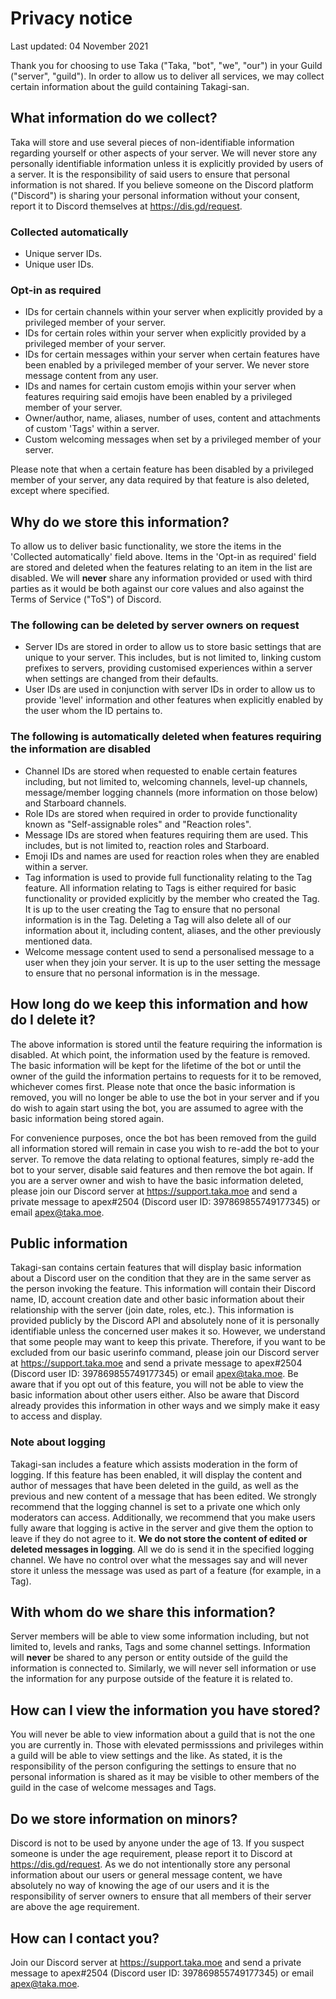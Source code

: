 # Privacy notice

Last updated: 04 November 2021

Thank you for choosing to use Taka ("Taka, "bot", "we", "our") in your Guild ("server", "guild"). In order to allow us to deliver all services, we may collect certain information about the guild containing Takagi-san.

## What information do we collect?

Taka will store and use several pieces of non-identifiable information regarding yourself or other aspects of your server. We will never store any personally identifiable information unless it is explicitly provided by users of a server. It is the responsibility of said users to ensure that personal information is not shared. If you believe someone on the Discord platform ("Discord") is sharing your personal information without your consent, report it to Discord themselves at https://dis.gd/request. 

### Collected automatically
- Unique server IDs.
- Unique user IDs.
### Opt-in as required
- IDs for certain channels within your server when explicitly provided by a privileged member of your server.
- IDs for certain roles within your server when explicitly provided by a privileged member of your server.
- IDs for certain messages within your server when certain features have been enabled by a privileged member of your server. We never store message content from any user.
- IDs and names for certain custom emojis within your server when features requiring said emojis have been enabled by a privileged member of your server.
- Owner/author, name, aliases, number of uses, content and attachments of custom 'Tags' within a server.
- Custom welcoming messages when set by a privileged member of your server.

Please note that when a certain feature has been disabled by a privileged member of your server, any data required by that feature is also deleted, except where specified.

## Why do we store this information?

To allow us to deliver basic functionality, we store the items in the 'Collected automatically' field above. Items in the 'Opt-in as required' field are stored and deleted when the features relating to an item in the list are disabled.
We will **never** share any information provided or used with third parties as it would be both against our core values and also against the Terms of Service ("ToS") of Discord.

### The following can be deleted by server owners on request
- Server IDs are stored in order to allow us to store basic settings that are unique to your server. This includes, but is not limited to, linking custom prefixes to servers, providing customised experiences within a server when settings are changed from their defaults.
- User IDs are used in conjunction with server IDs in order to allow us to provide 'level' information and other features when explicitly enabled by the user whom the ID pertains to.

### The following is automatically deleted when features requiring the information are disabled
- Channel IDs are stored when requested to enable certain features including, but not limited to, welcoming channels, level-up channels, message/member logging channels (more information on those below) and Starboard channels.
- Role IDs are stored when required in order to provide functionality known as "Self-assignable roles" and "Reaction roles".
- Message IDs are stored when features requiring them are used. This includes, but is not limited to, reaction roles and Starboard.
- Emoji IDs and names are used for reaction roles when they are enabled within a server.
- Tag information is used to provide full functionality relating to the Tag feature. All information relating to Tags is either required for basic functionality or provided explicitly by the member who created the Tag. It is up to the user creating the Tag to ensure that no personal information is in the Tag. Deleting a Tag will also delete all of our information about it, including content, aliases, and the other previously mentioned data.
- Welcome message content used to send a personalised message to a user when they join your server. It is up to the user setting the message to ensure that no personal information is in the message.

## How long do we keep this information and how do I delete it?

The above information is stored until the feature requiring the information is disabled. At which point, the information used by the feature is removed. The basic information will be kept for the lifetime of the bot or until the owner of the guild the information pertains to requests for it to be removed, whichever comes first. Please note that once the basic information is removed, you will no longer be able to use the bot in your server and if you do wish to again start using the bot, you are assumed to agree with the basic information being stored again. 

For convenience purposes, once the bot has been removed from the guild all information stored will remain in case you wish to re-add the bot to your server. To remove the data relating to optional features, simply re-add the bot to your server, disable said features and then remove the bot again. If you are a server owner and wish to have the basic information deleted, please join our Discord server at https://support.taka.moe and send a private message to apex#2504 (Discord user ID: 397869855749177345) or email apex@taka.moe.

## Public information

Takagi-san contains certain features that will display basic information about a Discord user on the condition that they are in the same server as the person invoking the feature. This information will contain their Discord name, ID, account creation date and other basic information about their relationship with the server (join date, roles, etc.). This information is provided publicly by the Discord API and absolutely none of it is personally identifiable unless the concerned user makes it so. However, we understand that some people may want to keep this private. Therefore, if you want to be excluded from our basic userinfo command, please join our Discord server at https://support.taka.moe and send a private message to apex#2504 (Discord user ID: 397869855749177345) or email apex@taka.moe. Be aware that if you opt out of this feature, you will not be able to view the basic information about other users either. Also be aware that Discord already provides this information in other ways and we simply make it easy to access and display.

### Note about logging
Takagi-san includes a feature which assists moderation in the form of logging. If this feature has been enabled, it will display the content and author of messages that have been deleted in the guild, as well as the previous and new content of a message that has been edited. We strongly recommend that the logging channel is set to a private one which only moderators can access. Additionally, we recommend that you make users fully aware that logging is active in the server and give them the option to leave if they do not agree to it. **We do not store the content of edited or deleted messages in logging**. All we do is send it in the specified logging channel. We have no control over what the messages say and will never store it unless the message was used as part of a feature (for example, in a Tag).

## With whom do we share this information?
Server members will be able to view some information including, but not limited to, levels and ranks, Tags and some channel settings. Information will **never** be shared to any person or entity outside of the guild the information is connected to. Similarly, we will never sell information or use the information for any purpose outside of the feature it is related to.

## How can I view the information you have stored?
You will never be able to view information about a guild that is not the one you are currently in. Those with elevated permisssions and privileges within a guild will be able to view settings and the like. As stated, it is the responsibility of the person configuring the settings to ensure that no personal information is shared as it may be visible to other members of the guild in the case of welcome messages and Tags. 

## Do we store information on minors?
Discord is not to be used by anyone under the age of 13. If you suspect someone is under the age requirement, please report it to Discord at https://dis.gd/request. As we do not intentionally store any personal information about our users or general message content, we have absolutely no way of knowing the age of our users and it is the responsibility of server owners to ensure that all members of their server are above the age requirement.

## How can I contact you?
Join our Discord server at https://support.taka.moe and send a private message to apex#2504 (Discord user ID: 397869855749177345) or email apex@taka.moe.
